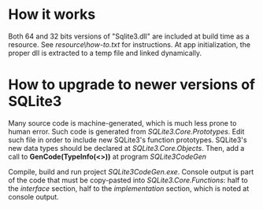 # How it works

Both 64 and 32 bits versions of "Sqlite3.dll" are included at build time as a resource.
See *resource\how-to.txt* for instructions.
At app initialization, the proper dll is extracted to a temp file and linked dynamically.

# How to upgrade to newer versions of SQLite3

Many source code is machine-generated, which is much less prone to human error.
Such code is generated from *SQLite3.Core.Prototypes*.
Edit such file in order to include new SQLite3's function prototypes.
SQLite3's new data types should be declared at *SQLite3.Core.Objects*.
Then, add a call to **GenCode(TypeInfo(<<new function prototype>>))** at program *SQLite3CodeGen*

Compile, build and run project *SQLite3CodeGen.exe*.
Console output is part of the code that must be copy-pasted into *SQLite3.Core.Functions*:
half to the *interface* section, half to the *implementation* section, which is noted at console output.
